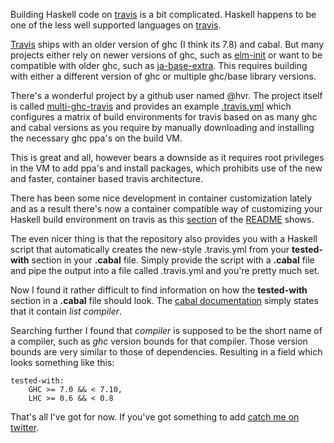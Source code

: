 Building Haskell code on [travis][] is a bit complicated. Haskell happens to be one of the less well supported languages on [travis][].

[Travis][travis] ships with an older version of ghc (I think its 7.8) and cabal. But many projects either rely on newer versions of ghc, such as [elm-init][] or want to be compatible with older ghc, such as [ja-base-extra][]. This requires building with either a different version of ghc or multiple ghc/base library versions.

[elm-init]: https://github.com/JustusAdam/elm-init
[ja-base-extra]: https://github.com/JustusAdam/ja-base-extra
[travis]: https://travis-ci.org

There's a wonderful project by a github user named @hvr. The project itself is called [multi-ghc-travis][] and provides an example [.travis.yml][example-travis-yml] which configures a matrix of build environments for travis based on as many ghc and cabal versions as you require by manually downloading and installing the necessary ghc ppa's on the build VM.

[multi-ghc-travis]: https://github.com/hvr/multi-ghc-travis
[example-travis-yml]: https://github.com/hvr/multi-ghc-travis/blob/master/.travis.yml

This is great and all, however bears a downside as it requires root privileges in the VM to add ppa's and install packages, which prohibits use of the new and faster, container based travis architecture.

There has been some nice development in container customization lately and as a result there's now a container compatible way of customizing your Haskell build environment on travis as this [section][container-readme-section] of the [README][multi-ghc-travis] shows.

[container-readme-section]: https://github.com/hvr/multi-ghc-travis#travisyml-for-container-based-infrastructure

The even nicer thing is that the repository also provides you with a Haskell script that automatically creates the new-style .travis.yml from your **tested-with** section in your **.cabal** file. Simply provide the script with a **.cabal** file and pipe the output into a file called .travis.yml and you're pretty much set.

Now I found it rather difficult to find information on how the **tested-with** section in a **.cabal** file should look. The [cabal documentation][cabal-doc] simply states that it contain *list compiler*.

[cabal-doc]: https://www.haskell.org/cabal/users-guide/developing-packages.html#package-properties

Searching further I found that *compiler* is supposed to be the short name of a compiler, such as *ghc* version bounds for that compiler. Those version bounds are very similar to those of dependencies. Resulting in a field which looks something like this:


    tested-with:
        GHC >= 7.0 && < 7.10,
        LHC >= 0.6 && < 0.8

That's all I've got for now. If you've got something to add [catch me on twitter][twitter].

[twitter]: https://twitter.com/justusadam_
